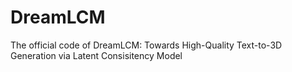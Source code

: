 # DreamLCM
The official code of DreamLCM: Towards High-Quality Text-to-3D Generation via Latent Consisitency Model
